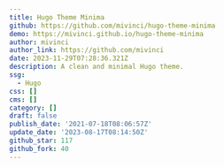 ```yaml
---
title: Hugo Theme Minima
github: https://github.com/mivinci/hugo-theme-minima
demo: https://mivinci.github.io/hugo-theme-minima
author: mivinci
author_link: https://github.com/mivinci
date: 2023-11-29T07:28:36.321Z
description: A clean and minimal Hugo theme.
ssg:
  - Hugo
css: []
cms: []
category: []
draft: false
publish_date: '2021-07-18T08:06:57Z'
update_date: '2023-08-17T08:14:50Z'
github_star: 117
github_fork: 40
---
```

